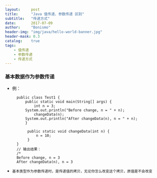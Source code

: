 ```yaml
---
layout:     post
title:      "Java 值传递、参数传递 区别"
subtitle:   "传递方式"
date:       2017-07-09
author:     "Bonismo"
header-img: "img/java/hello-world-banner.jpg"
header-mask: 0.3
catalog:    true
tags:
    - 值传递
    - 参数传递
    - 传递方式
---
```


### 基本数据作为参数传递

- 例：

        public class Test1 {
            public static void main(String[] args) {
                int n = 3;
            System.out.println("Before change, n = " + n);
                changeData(n);
            System.out.println("After changeData(n), n = " + n);
            }

             public static void changeData(int n) {
                 n = 10;
             }
        }
        // 输出结果：
        /*
        Before change, n = 3
        After changeData(n), n = 3

- `基本类型作为参数传递时，是传递值的拷贝，无论你怎么改变这个拷贝，原值是不会改变`